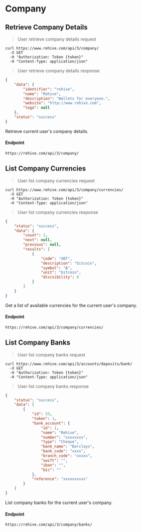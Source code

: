 # Company

## Retrieve Company Details

> User retrieve company details request

```shell
curl https://www.rehive.com/api/3/company/
  -X GET
  -H "Authorization: Token {token}"
  -H "Content-Type: application/json"
```

> User retrieve company details response

```json
{
    "data": {
        "identifier": "rehive",
        "name": "Rehive",
        "description": "Wallets for everyone.",
        "website": "http://www.rehive.com",
        "logo": null
    },
    "status": "success"
}
```

Retrieve current user's company details.

#### Endpoint

`https://rehive.com/api/3/company/`

## List Company Currencies

> User list company currencies request

```shell
curl https://www.rehive.com/api/3/company/currencies/
  -X GET
  -H "Authorization: Token {token}"
  -H "Content-Type: application/json"
```

> User list company currencies response

```json
{
    "status": "success",
    "data": {
        "count": 1,
        "next": null,
        "previous": null,
        "results": [
            {
                "code": "XBT",
                "description": "bitcoin",
                "symbol": "฿",
                "unit": "bitcoin",
                "divisibility": 8
            }
        ]
    }
}
```

Get a list of available currencies for the current user's company.

#### Endpoint

`https://rehive.com/api/3/company/currencies/`

## List Company Banks

> User list company banks request

```shell
curl https://www.rehive.com/api/3/accounts/deposits/bank/
  -X GET
  -H "Authorization: Token {token}"
  -H "Content-Type: application/json"
```

> User list company banks response

```json
{
    "status": "success",
    "data": [
        {
            "id": 53,
            "token": 1,
            "bank_account": {
                "id": 1,
                "name": "Rehive",
                "number": "xxxxxxxx",
                "type": "Cheque",
                "bank_name": "Barclays",
                "bank_code": "xxxx",
                "branch_code": "xxxxx",
                "swift": "",
                "iban": "",
                "bic": ""
            },
            "reference": "xxxxxxxxxx"
        }
    ]
}
```

List company banks for the current user's company.

#### Endpoint

`https://rehive.com/api/3/company/banks/`
